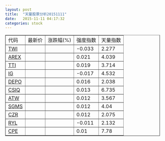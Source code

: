 ```yaml
---
layout: post
title:  "天量股票分析20151111"
date:   2015-11-11 04:17:32
categories: stock
---
```

<script type="text/javascript">
var stockList = []
stockList.push('gb_twi');
stockList.push('gb_arex');
stockList.push('gb_tti');
stockList.push('gb_ig');
stockList.push('gb_depo');
stockList.push('gb_csiq');
stockList.push('gb_atw');
stockList.push('gb_sgms');
stockList.push('gb_czr');
stockList.push('gb_ryl');
stockList.push('gb_cpe');
</script>

<table border="1">
 <tr>
  <td>代码</td>
  <td>最新价</td>
  <td>涨跌幅(%)</td>
 <td>强度指数</td>
 <td>天量指数</td>
</tr>
  <tr id="twi"><td><a href="http://stock.finance.sina.com.cn/usstock/quotes/TWI.html" target="_blank">TWI</a></td><td></td><td></td><td>-0.033</td><td>2.277</td></tr>
  <tr id="arex"><td><a href="http://stock.finance.sina.com.cn/usstock/quotes/AREX.html" target="_blank">AREX</a></td><td></td><td></td><td>0.021</td><td>4.039</td></tr>
  <tr id="tti"><td><a href="http://stock.finance.sina.com.cn/usstock/quotes/TTI.html" target="_blank">TTI</a></td><td></td><td></td><td>0.019</td><td>3.714</td></tr>
  <tr id="ig"><td><a href="http://stock.finance.sina.com.cn/usstock/quotes/IG.html" target="_blank">IG</a></td><td></td><td></td><td>-0.017</td><td>4.532</td></tr>
  <tr id="depo"><td><a href="http://stock.finance.sina.com.cn/usstock/quotes/DEPO.html" target="_blank">DEPO</a></td><td></td><td></td><td>0.016</td><td>2.038</td></tr>
  <tr id="csiq"><td><a href="http://stock.finance.sina.com.cn/usstock/quotes/CSIQ.html" target="_blank">CSIQ</a></td><td></td><td></td><td>0.013</td><td>6.735</td></tr>
  <tr id="atw"><td><a href="http://stock.finance.sina.com.cn/usstock/quotes/ATW.html" target="_blank">ATW</a></td><td></td><td></td><td>0.012</td><td>3.567</td></tr>
  <tr id="sgms"><td><a href="http://stock.finance.sina.com.cn/usstock/quotes/SGMS.html" target="_blank">SGMS</a></td><td></td><td></td><td>0.012</td><td>4.04</td></tr>
  <tr id="czr"><td><a href="http://stock.finance.sina.com.cn/usstock/quotes/CZR.html" target="_blank">CZR</a></td><td></td><td></td><td>0.012</td><td>2.075</td></tr>
  <tr id="ryl"><td><a href="http://stock.finance.sina.com.cn/usstock/quotes/RYL.html" target="_blank">RYL</a></td><td></td><td></td><td>-0.011</td><td>2.132</td></tr>
  <tr id="cpe"><td><a href="http://stock.finance.sina.com.cn/usstock/quotes/CPE.html" target="_blank">CPE</a></td><td></td><td></td><td>0.01</td><td>7.78</td></tr>
</table>
